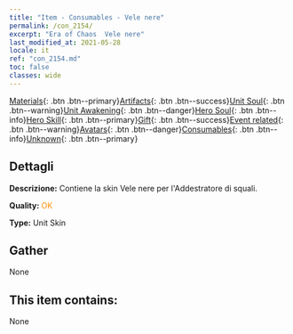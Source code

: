 ```yaml
---
title: "Item - Consumables - Vele nere"
permalink: /con_2154/
excerpt: "Era of Chaos  Vele nere"
last_modified_at: 2021-05-28
locale: it
ref: "con_2154.md"
toc: false
classes: wide
---
```

 [Materials](/ItemsIT/){: .btn .btn--primary}[Artifacts](/ItemsIT/Artifacts/){: .btn .btn--success}[Unit Soul](/ItemsIT/UnitSoul/){: .btn .btn--warning}[Unit Awakening](/ItemsIT/UnitAwakening/){: .btn .btn--danger}[Hero Soul](/ItemsIT/HeroSoul/){: .btn .btn--info}[Hero Skill](/ItemsIT/HeroSkill/){: .btn .btn--primary}[Gift](/ItemsIT/Gift/){: .btn .btn--success}[Event related](/ItemsIT/Events/){: .btn .btn--warning}[Avatars](/ItemsIT/Avatars/){: .btn .btn--danger}[Consumables](/ItemsIT/Consumables/){: .btn .btn--info}[Unknown](/ItemsIT/Unknown/){: .btn .btn--primary}

## Dettagli
 **Descrizione:** Contiene la skin Vele nere per l'Addestratore di squali.

 **Quality:** <span style="color: #FF8C00">OK</span>

 **Type:** Unit Skin

## Gather

  None

## This item contains:

  None

